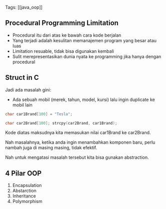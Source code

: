Tags: [[java_oop]] 

## Procedural Programming Limitation

- Procedural itu dari atas ke bawah cara kode berjalan
- Yang terjadi adalah kesulitan memanajemen program yang besar atau luas
- Limitation resuable, tidak bisa digunakan kembali
- Sulit merepresentasikan dunia nyata ke programming jika hanya dengan procedural

## Struct in C

Jadi ada masalah gini:

- Ada sebuah mobil (merek, tahun, model, kursi) lalu ingin duplicate ke mobil lain

```C
char car1Brand[100] = "Tesla";

char car2Brand[100]; strcpy(car2Brand, car1Brand);
```

Kode diatas maksudnya kita memasukan nilai car1Brand ke car2Brand.

Nah masalahnya, ketika anda ingin menambahkan komponen baru, perlu nambah juga di masing masing, tidak efektif.

Nah untuk mengatasi masalah tersebut kita bisa gunakan abstraction.

## 4 Pilar OOP

1. Encapsulation
2. Abstarction
3. Inheritance
4. Polymorphism
